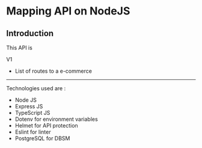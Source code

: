 # Mapping API on NodeJS

## Introduction

This API is

V1

- List of routes to a e-commerce

---

Technologies used are :

- Node JS
- Express JS
- TypeScript JS
- Dotenv for environment variables
- Helmet for API protection
- Eslint for linter
- PostgreSQL for DBSM
